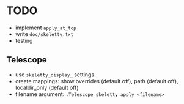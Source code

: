 # TODO
* implement `apply_at_top` 
* write `doc/skeletty.txt` 
* testing

## Telescope
* use `skeletty_display_` settings 
* create mappings: show overrides (default off), path (default off), localdir_only (default off)
* filename argument: `:Telescope skeletty apply <filename>` 

